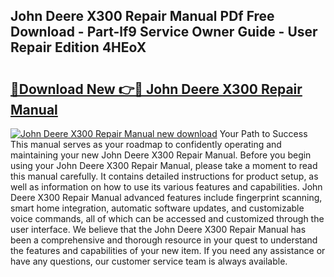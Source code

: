 ## John Deere X300 Repair Manual PDf Free Download - Part-lf9 Service Owner Guide - User Repair Edition 4HEoX

# <h2><a href="http://bc39214.oget.top/?id=John+Deere+X300+Repair+Manual">🔗Download New 👉🔴 John Deere X300 Repair Manual</a></h2>

[![John Deere X300 Repair Manual new download](https://i.imgur.com/5g1atiW.png)](http://bc39214.oget.top/?id=John+Deere+X300+Repair+Manual)
Your Path to Success This manual serves as your roadmap to confidently operating and maintaining your new John Deere X300 Repair Manual. Before you begin using your John Deere X300 Repair Manual, please take a moment to read this manual carefully. It contains detailed instructions for product setup, as well as information on how to use its various features and capabilities. John Deere X300 Repair Manual advanced features include fingerprint scanning, smart home integration, automatic software updates, and customizable voice commands, all of which can be accessed and customized through the user interface. We believe that the John Deere X300 Repair Manual has been a comprehensive and thorough resource in your quest to understand the features and capabilities of your new item. If you need any assistance or have any questions, our customer service team is always available.

